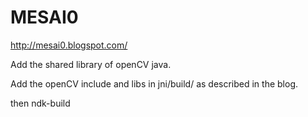 MESAI0
======

http://mesai0.blogspot.com/

Add the shared library of openCV java.

Add the openCV include and libs in jni/build/ as described in the blog.

then ndk-build
